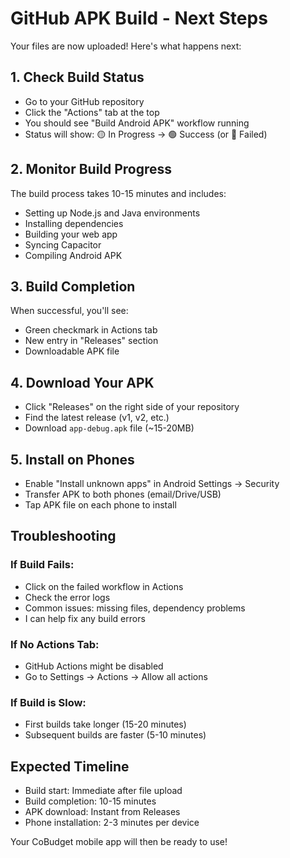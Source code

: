 # GitHub APK Build - Next Steps

Your files are now uploaded! Here's what happens next:

## 1. Check Build Status
- Go to your GitHub repository
- Click the "Actions" tab at the top
- You should see "Build Android APK" workflow running
- Status will show: 🟡 In Progress → 🟢 Success (or 🔴 Failed)

## 2. Monitor Build Progress
The build process takes 10-15 minutes and includes:
- Setting up Node.js and Java environments
- Installing dependencies
- Building your web app
- Syncing Capacitor
- Compiling Android APK

## 3. Build Completion
When successful, you'll see:
- Green checkmark in Actions tab
- New entry in "Releases" section
- Downloadable APK file

## 4. Download Your APK
- Click "Releases" on the right side of your repository
- Find the latest release (v1, v2, etc.)
- Download `app-debug.apk` file (~15-20MB)

## 5. Install on Phones
- Enable "Install unknown apps" in Android Settings → Security
- Transfer APK to both phones (email/Drive/USB)
- Tap APK file on each phone to install

## Troubleshooting

### If Build Fails:
- Click on the failed workflow in Actions
- Check the error logs
- Common issues: missing files, dependency problems
- I can help fix any build errors

### If No Actions Tab:
- GitHub Actions might be disabled
- Go to Settings → Actions → Allow all actions

### If Build is Slow:
- First builds take longer (15-20 minutes)
- Subsequent builds are faster (5-10 minutes)

## Expected Timeline
- Build start: Immediate after file upload
- Build completion: 10-15 minutes
- APK download: Instant from Releases
- Phone installation: 2-3 minutes per device

Your CoBudget mobile app will then be ready to use!